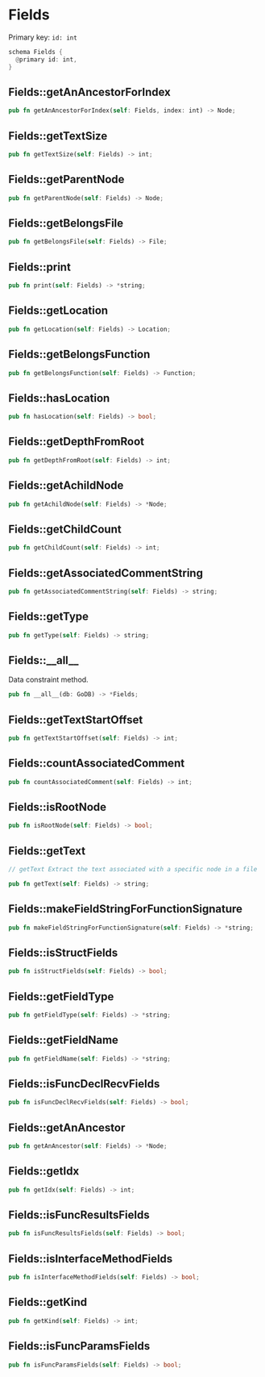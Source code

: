 # Fields

Primary key: `id: int`

```rust
schema Fields {
  @primary id: int,
}
```
## Fields::getAnAncestorForIndex

```rust
pub fn getAnAncestorForIndex(self: Fields, index: int) -> Node;
```
## Fields::getTextSize

```rust
pub fn getTextSize(self: Fields) -> int;
```
## Fields::getParentNode

```rust
pub fn getParentNode(self: Fields) -> Node;
```
## Fields::getBelongsFile

```rust
pub fn getBelongsFile(self: Fields) -> File;
```
## Fields::print

```rust
pub fn print(self: Fields) -> *string;
```
## Fields::getLocation

```rust
pub fn getLocation(self: Fields) -> Location;
```
## Fields::getBelongsFunction

```rust
pub fn getBelongsFunction(self: Fields) -> Function;
```
## Fields::hasLocation

```rust
pub fn hasLocation(self: Fields) -> bool;
```
## Fields::getDepthFromRoot

```rust
pub fn getDepthFromRoot(self: Fields) -> int;
```
## Fields::getAchildNode

```rust
pub fn getAchildNode(self: Fields) -> *Node;
```
## Fields::getChildCount

```rust
pub fn getChildCount(self: Fields) -> int;
```
## Fields::getAssociatedCommentString

```rust
pub fn getAssociatedCommentString(self: Fields) -> string;
```
## Fields::getType

```rust
pub fn getType(self: Fields) -> string;
```
## Fields::\_\_all\_\_

Data constraint method.

```rust
pub fn __all__(db: GoDB) -> *Fields;
```
## Fields::getTextStartOffset

```rust
pub fn getTextStartOffset(self: Fields) -> int;
```
## Fields::countAssociatedComment

```rust
pub fn countAssociatedComment(self: Fields) -> int;
```
## Fields::isRootNode

```rust
pub fn isRootNode(self: Fields) -> bool;
```
## Fields::getText

```java
// getText Extract the text associated with a specific node in a file
```
```rust
pub fn getText(self: Fields) -> string;
```
## Fields::makeFieldStringForFunctionSignature

```rust
pub fn makeFieldStringForFunctionSignature(self: Fields) -> *string;
```
## Fields::isStructFields

```rust
pub fn isStructFields(self: Fields) -> bool;
```
## Fields::getFieldType

```rust
pub fn getFieldType(self: Fields) -> *string;
```
## Fields::getFieldName

```rust
pub fn getFieldName(self: Fields) -> *string;
```
## Fields::isFuncDeclRecvFields

```rust
pub fn isFuncDeclRecvFields(self: Fields) -> bool;
```
## Fields::getAnAncestor

```rust
pub fn getAnAncestor(self: Fields) -> *Node;
```
## Fields::getIdx

```rust
pub fn getIdx(self: Fields) -> int;
```
## Fields::isFuncResultsFields

```rust
pub fn isFuncResultsFields(self: Fields) -> bool;
```
## Fields::isInterfaceMethodFields

```rust
pub fn isInterfaceMethodFields(self: Fields) -> bool;
```
## Fields::getKind

```rust
pub fn getKind(self: Fields) -> int;
```
## Fields::isFuncParamsFields

```rust
pub fn isFuncParamsFields(self: Fields) -> bool;
```
